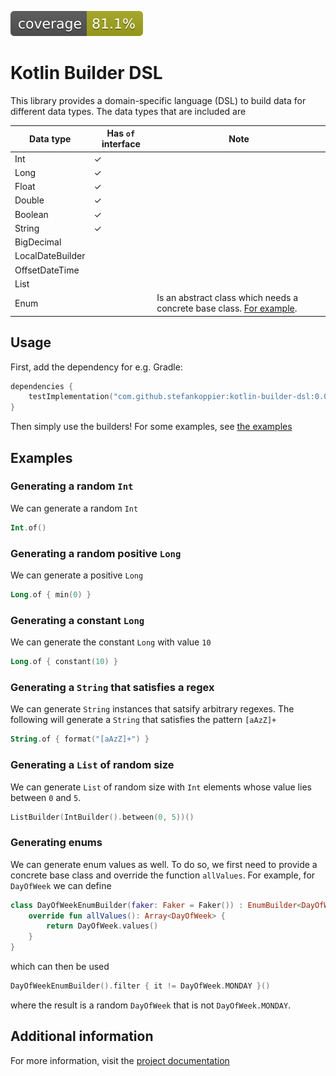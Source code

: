 ![Coverage](.github/badges/jacoco.svg)

# Kotlin Builder DSL
This library provides a domain-specific language (DSL) to build data for different data types.
The data types that are included are

| Data type        | Has `of` interface | Note                                                                                      |
|------------------|--------------------|-------------------------------------------------------------------------------------------|
| Int              | &check;            |                                                                                           |
| Long             | &check;            |                                                                                           |
| Float            | &check;            |                                                                                           |
| Double           | &check;            |                                                                                           |
| Boolean          | &check;            |                                                                                           |
| String           | &check;            |                                                                                           |
| BigDecimal       |                    |                                                                                           |
| LocalDateBuilder |                    |                                                                                           |
| OffsetDateTime   |                    |                                                                                           |
| List             |                    |                                                                                           |
| Enum             |                    | Is an abstract class which needs a concrete base class. [For example](#generating-enums). |

## Usage
First, add the dependency for e.g. Gradle:
```kotlin
dependencies {
    testImplementation("com.github.stefankoppier:kotlin-builder-dsl:0.0.1")
}
```
Then simply use the builders! For some examples, see [the examples](#examples) 

## Examples

### Generating a random `Int`
We can generate a random `Int`
```kotlin
Int.of()
```

### Generating a random positive `Long`
We can generate a positive `Long`
```kotlin
Long.of { min(0) }
```

### Generating a constant `Long`
We can generate the constant `Long` with value `10`
```kotlin
Long.of { constant(10) }
```

### Generating a `String` that satisfies a regex
We can generate `String` instances that satsify arbitrary regexes. The following will 
generate a `String` that satisfies the pattern `[aAzZ]+`
```kotlin
String.of { format("[aAzZ]+") }
```

### Generating a `List` of random size
We can generate `List` of random size with `Int` elements whose value lies between `0` and `5`.
```kotlin
ListBuilder(IntBuilder().between(0, 5))()
```

### Generating enums
We can generate enum values as well. To do so, we first need to provide a concrete base class
and override the function `allValues`. For example, for `DayOfWeek` we can define
```kotlin
class DayOfWeekEnumBuilder(faker: Faker = Faker()) : EnumBuilder<DayOfWeek> {
    override fun allValues(): Array<DayOfWeek> {
        return DayOfWeek.values()
    }
}
```
which can then be used
```kotlin
DayOfWeekEnumBuilder().filter { it != DayOfWeek.MONDAY }()
```
where the result is a random `DayOfWeek` that is not `DayOfWeek.MONDAY`.

## Additional information
For more information, visit the [project documentation](https://stefankoppier.github.io/kotlin-builder-dsl/)